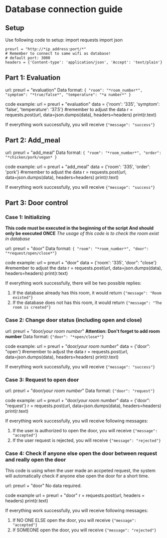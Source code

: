 # Database connection guide

## Setup

Use following code to setup:
    import requests
    import json

    preurl = "http://*ip_address:port/*"
    # Remember to connect to same wifi as database!
    # default port: 3000
    headers = {'Content-type': 'application/json', 'Accept': 'text/plain'}


## Part 1: Evaluation

url: preurl + "evaluation"
Data format:
`{ "room": "*room_number*", "symptom": "*true/false*", "temperature": "*a number*" }`

code example:
    url = preurl + "evaluation"
    data = {'room': '335', 'symptom': 'false', 'temperature': '37.5'}  #remember to adjust the data
    r = requests.post(url, data=json.dumps(data), headers=headers)
    print(r.text)

If everything work successfully, you will receive `{"message": "success"}`

## Part 2: Add_meal

url: preurl + "add_meal"
Data format:
`{ "room": "*room_number*", "order": "*chicken/pork/vegan* }`

code example:
    url = preurl + "add_meal"
    data = {'room': '335', 'order': 'pork'}  #remember to adjust the data
    r = requests.post(url, data=json.dumps(data), headers=headers)
    print(r.text)

If everything work successfully, you will receive `{"message": "success"}`

## Part 3: Door control

### Case 1: Initializing
**This code must be executed in the beginning of the script**
**And should only be executed ONCE**
*The usage of this code is to check the room exist in database*

url: preurl + "door"
Data format:
`{ "room": "*room_number*", "door": "*request/open/close*"}`

code example:
    url = preurl + "door"
    data = {'room': '335', 'door": "close'}  #remember to adjust the data
    r = requests.post(url, data=json.dumps(data), headers=headers)
    print(r.text)

If everything work successfully, there will be two possible replies:
1. If the database already has this room, it would return `{"message": "Room existed"}`
2. If the database does not has this room, it would return `{"message": "The room is created"}`

### Case 2: Change door status (including open and close)
url: preurl + "door/*your room number*" 
**Attention: Don't forget to add room number**
Data format:
`{"door": "*open/close*"}`

code example:
    url = preurl + "door/*your room number*"
    data = {'door": "open'}  #remember to adjust the data
    r = requests.post(url, data=json.dumps(data), headers=headers)
    print(r.text)

If everything work successfully, you will receive `{"message": "success"}`

### Case 3: Request to open door
url: preurl + "door/*your room number*"
Data format:
`{"door": "request"}`

code example:
    url = preurl + "door/*your room number*"
    data = {'door": "request'}
    r = requests.post(url, data=json.dumps(data), headers=headers)
    print(r.text)

If everything work successfully, you will receive following messages:
1. If the user is authorized to open the door, you will receive `{"message": "accepted"}`
2. If the user request is rejected, you will receive `{"message": "rejected"}`

### Case 4: Check if anyone else open the door between request and really open the door
This code is using when the user made an accpeted request, the system will automatically check if anyone else open the door for a short time.

url: preurl + "door"
No data required.

code example
    url = preurl + "door"
    r = requests.post(url, headers = headers)
    print(r.text)

If everything work successfully, you will receive following messages:
1. If NO ONE ELSE open the door, you will receive `{"message": "accepted"}`
2. If SOMEONE open the door, you will receive `{"message": "rejected"}`